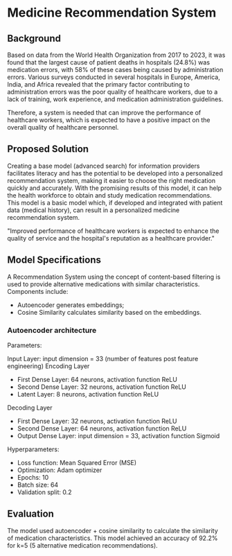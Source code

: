 # Medicine Recommendation System
## Background
Based on data from the World Health Organization from 2017 to 2023, it was found that the largest cause of patient deaths in hospitals (24.8%) was medication errors, with 58% of these cases being caused by administration errors. Various surveys conducted in several hospitals in Europe, America, India, and Africa revealed that the primary factor contributing to administration errors was the poor quality of healthcare workers, due to a lack of training, work experience, and medication administration guidelines.

Therefore, a system is needed that can improve the performance of healthcare workers, which is expected to have a positive impact on the overall quality of healthcare personnel.

## Proposed Solution
Creating a base model (advanced search) for information providers facilitates literacy and has the potential to be developed into a personalized recommendation system, making it easier to choose the right medication quickly and accurately. With the promising results of this model, it can help the health workforce to obtain and study medication recommendations. This model is a basic model which, if developed and integrated with patient data (medical history), can result in a personalized medicine recommendation system.

"Improved performance of healthcare workers is expected to enhance the quality of service and the hospital's reputation as a healthcare provider."

## Model Specifications
A Recommendation System using the concept of content-based filtering is used to provide alternative medications with similar characteristics. Components include:
- Autoencoder generates embeddings;
- Cosine Similarity calculates similarity based on the embeddings.

### Autoencoder architecture
Parameters:

Input Layer: input dimension = 33 (number of features post feature engineering)
Encoding Layer

- First Dense Layer: 64 neurons, activation function ReLU
- Second Dense Layer: 32 neurons, activation function ReLU
- Latent Layer: 8 neurons, activation function ReLU

Decoding Layer

- First Dense Layer: 32 neurons, activation function ReLU
- Second Dense Layer: 64 neurons, activation function ReLU
- Output Dense Layer: input dimension = 33, activation function Sigmoid

Hyperparameters:
- Loss function: Mean Squared Error (MSE)
- Optimization: Adam optimizer
- Epochs: 10
- Batch size: 64
- Validation split: 0.2

## Evaluation
The model used autoencoder + cosine similarity to calculate the similarity of medication characteristics. This model achieved an accuracy of 92.2% for k=5 (5 alternative medication recommendations).
